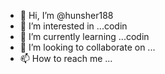 - 👋 Hi, I’m @hunsher188
- 👀 I’m interested in ...codin
- 🌱 I’m currently learning ...codin
- 💞️ I’m looking to collaborate on ...
- 📫 How to reach me ...

<!---
hunsher188/hunsher188 is a ✨ special ✨ repository because its `README.md` (this file) appears on your GitHub profile.
You can click the Preview link to take a look at your changes.
--->
